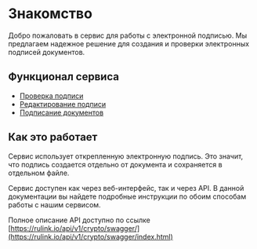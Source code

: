 # Знакомство

Добро пожаловать в сервис для работы с электронной подписью.
Мы предлагаем надежное решение для создания и проверки электронных подписей документов.

## Функционал сервиса
- [Проверка подписи](verification.md)
- [Редактирование подписи](editsigner.md)
- [Подписание документов](signpackage.md)

## Как это работает
Сервис использует открепленную электронную подпись. Это значит, что подпись создается отдельно от документа и сохраняется в отдельном файле.

Сервис доступен как через веб-интерфейс, так и через API. В данной документации вы найдете подробные инструкции по обоим способам работы с нашим сервисом.

Полное описание API доступно по ссылке [https://rulink.io/api/v1/crypto/swagger/](https://rulink.io/api/v1/crypto/swagger/index.html)

